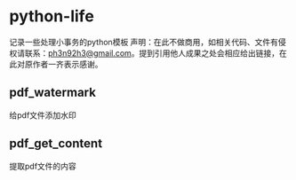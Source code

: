 # python-life
记录一些处理小事务的python模板
声明：在此不做商用，如相关代码、文件有侵权请联系：ph3n92h3@gmail.com。提到引用他人成果之处会相应给出链接，在此对原作者一齐表示感谢。

## pdf_watermark
给pdf文件添加水印

## pdf_get_content
提取pdf文件的内容
